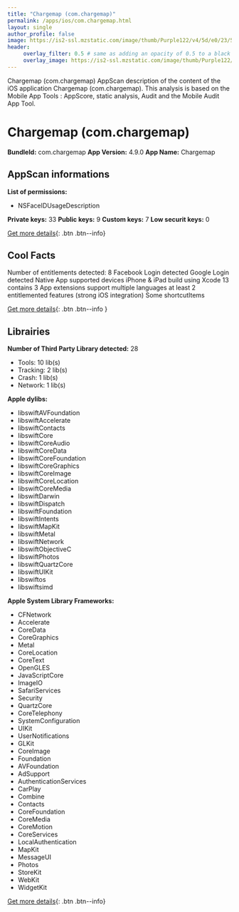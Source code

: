 ```yaml
---
title: "Chargemap (com.chargemap)"
permalink: /apps/ios/com.chargemap.html
layout: single
author_profile: false
image: https://is2-ssl.mzstatic.com/image/thumb/Purple122/v4/5d/e0/23/5de02377-ca8e-464f-32f3-b57b9c8a5d2c/AppIcon-0-0-1x_U007emarketing-0-0-0-10-0-0-sRGB-0-0-0-GLES2_U002c0-512MB-85-220-0-0.png/512x512bb.jpg
header: 
     overlay_filter: 0.5 # same as adding an opacity of 0.5 to a black background
     overlay_image: https://is2-ssl.mzstatic.com/image/thumb/Purple122/v4/5d/e0/23/5de02377-ca8e-464f-32f3-b57b9c8a5d2c/AppIcon-0-0-1x_U007emarketing-0-0-0-10-0-0-sRGB-0-0-0-GLES2_U002c0-512MB-85-220-0-0.png/512x512bb.jpg
---
```

Chargemap (com.chargemap) AppScan description of the content of the iOS application Chargemap (com.chargemap). This analysis is based on the Mobile App Tools : AppScore, static analysis, Audit and the Mobile Audit App Tool.

# Chargemap (com.chargemap)

**BundleId:** com.chargemap
**App Version:** 4.9.0
**App Name:** Chargemap


## AppScan informations 

**List of permissions:** 
- NSFaceIDUsageDescription
  
  
**Private keys:** 33
**Public keys:** 9
**Custom keys:** 7
**Low securit keys:** 0
  
[Get more details](/pricing.html){: .btn .btn--info}

## Cool Facts

Number of entitlements detected: 8
Facebook Login detected
Google Login detected
Native App
supported devices iPhone & iPad
build using Xcode 13
contains 3 App extensions
support multiple languages
at least 2 entitlemented features (strong iOS integration)
Some shortcutItems 
  
[Get more details](/pricing.html){: .btn .btn--info }

## Librairies 
**Number of Third Party Library detected:** 28
- Tools: 10 lib(s)
- Tracking: 2 lib(s)
- Crash: 1 lib(s)
- Network: 1 lib(s)


**Apple dylibs:**
- libswiftAVFoundation
- libswiftAccelerate
- libswiftContacts
- libswiftCore
- libswiftCoreAudio
- libswiftCoreData
- libswiftCoreFoundation
- libswiftCoreGraphics
- libswiftCoreImage
- libswiftCoreLocation
- libswiftCoreMedia
- libswiftDarwin
- libswiftDispatch
- libswiftFoundation
- libswiftIntents
- libswiftMapKit
- libswiftMetal
- libswiftNetwork
- libswiftObjectiveC
- libswiftPhotos
- libswiftQuartzCore
- libswiftUIKit
- libswiftos
- libswiftsimd


**Apple System Library Frameworks:**
- CFNetwork
- Accelerate
- CoreData
- CoreGraphics
- Metal
- CoreLocation
- CoreText
- OpenGLES
- JavaScriptCore
- ImageIO
- SafariServices
- Security
- QuartzCore
- CoreTelephony
- SystemConfiguration
- UIKit
- UserNotifications
- GLKit
- CoreImage
- Foundation
- AVFoundation
- AdSupport
- AuthenticationServices
- CarPlay
- Combine
- Contacts
- CoreFoundation
- CoreMedia
- CoreMotion
- CoreServices
- LocalAuthentication
- MapKit
- MessageUI
- Photos
- StoreKit
- WebKit
- WidgetKit


  
[Get more details](/pricing.html){: .btn .btn--info}

